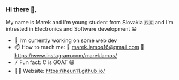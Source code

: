 ### Hi there 👋,
My name is Marek and I'm young student from Slovakia 🇸🇰 and I'm intrested in Electronics and Software development 😀
- 🔭 I’m currently working on some web dev
- 📫 How to reach me: 📧 marek.lamos16@gmail.com 📜 https://www.instagram.com/mareklamos/
- ⚡ Fun fact: C is GOAT 😆
- 👨‍💻 Website: https://heun11.github.io/
